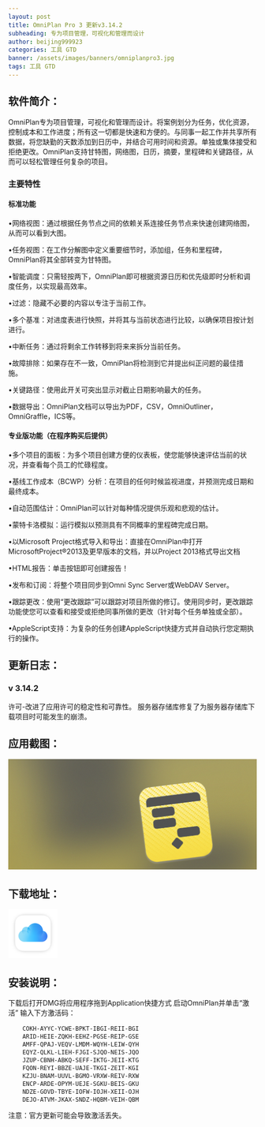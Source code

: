 ```yaml
---
layout: post
title: OmniPlan Pro 3 更新v3.14.2 
subheading: 专为项目管理，可视化和管理而设计
author: beijing999923
categories: 工具 GTD
banner: /assets/images/banners/omniplanpro3.jpg
tags: 工具 GTD
---
```


## 软件简介：

OmniPlan专为项目管理，可视化和管理而设计。将案例划分为任务，优化资源，控制成本和工作进度；所有这一切都是快速和方便的。与同事一起工作并共享所有数据，将您缺勤的天数添加到日历中，并结合可用时间和资源。单独或集体接受和拒绝更改。OmniPlan支持甘特图，网络图，日历，摘要，里程碑和关键路径，从而可以轻松管理任何复杂的项目。

### 主要特性

#### 标准功能

•网络视图：通过根据任务节点之间的依赖关系连接任务节点来快速创建网络图，从而可以看到大图。

•任务视图：在工作分解图中定义重要细节时，添加组，任务和里程碑，OmniPlan将其全部转变为甘特图。

•智能调度：只需轻按两下，OmniPlan即可根据资源日历和优先级即时分析和调度任务，以实现最高效率。

•过滤：隐藏不必要的内容以专注于当前工作。

•多个基准：对进度表进行快照，并将其与当前状态进行比较，以确保项目按计划进行。

•中断任务：通过将剩余工作转移到将来来拆分当前任务。

•故障排除：如果存在不一致，OmniPlan将检测到它并提出纠正问题的最佳措施。

•关键路径：使用此开关可突出显示对截止日期影响最大的任务。

•数据导出：OmniPlan文档可以导出为PDF，CSV，OmniOutliner，OmniGraffle，ICS等。

#### 专业版功能（在程序购买后提供）

•多个项目的面板：为多个项目创建方便的仪表板，使您能够快速评估当前的状况，并查看每个员工的忙碌程度。

•基线工作成本（BCWP）分析：在项目的任何时候监视进度，并预测完成日期和最终成本。

•自动范围估计：OmniPlan可以针对每种情况提供乐观和悲观的估计。

•蒙特卡洛模拟：运行模拟以预测具有不同概率的里程碑完成日期。

•以Microsoft Project格式导入和导出：直接在OmniPlan中打开MicrosoftProject®2013及更早版本的文档，并以Project 2013格式导出文档

•HTML报告：单击按钮即可创建报告！

•发布和订阅：将整个项目同步到Omni Sync Server或WebDAV Server。

•跟踪更改：使用“更改跟踪”可以跟踪对项目所做的修订。使用同步时，更改跟踪功能使您可以查看和接受或拒绝同事所做的更改（针对每个任务单独或全部）。

•AppleScript支持：为复杂的任务创建AppleScript快捷方式并自动执行您定期执行的操作。

## 更新日志：

### v 3.14.2
   许可-改进了应用许可的稳定性和可靠性。
服务器存储库修复了为服务器存储库下载项目时可能发生的崩溃。

## 应用截图：

![avatar][image-1]

## 下载地址：

[![点击下载][image-2]][1]

## 安装说明：

下载后打开DMG将应用程序拖到Application快捷方式
启动OmniPlan并单击“激活”
输入下方激活码：


```ActiveCode
	COKH-AYYC-YCWE-BPKT-IBGI-REII-BGI
	ARID-HEIE-ZQKH-EEHZ-PGSE-REIP-GSE
	AMFF-QPAJ-VEQV-LMDM-WQYH-LEIW-QYH
	EQYZ-QLKL-LIEH-FJGI-SJQO-NEIS-JQO
	JZUP-CBNH-ABKQ-SEFF-IKTG-JEII-KTG
	FQON-REYI-BBZE-UAJE-TKGI-ZEIT-KGI
	KZJU-BNAM-UUVL-BGMO-VRXW-REIV-RXW
	ENCP-ARDE-OPYM-UEJE-SGKU-BEIS-GKU
	NDZE-GOVD-TBYE-IOFW-IOJH-XEII-OJH
	DEJO-ATVM-JKAX-SNDZ-HQBM-VEIH-QBM
```

注意：官方更新可能会导致激活丢失。 

[1]:	https://www.icloud.com/iclouddrive/0OxSkC6FZjLU3X4qoXPdTwddw#CleanMyMac_X_4_6_12_TNT

[image-1]:	/assets/images/banners/omniplanpro3.jpg
[image-2]:	/assets/images/icloud.png "title"
